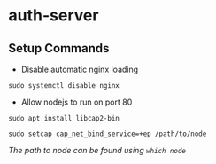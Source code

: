 # auth-server

## Setup Commands

- Disable automatic nginx loading

`sudo systemctl disable nginx`
- Allow nodejs to run on port 80

`sudo apt install libcap2-bin`

`sudo setcap cap_net_bind_service=+ep /path/to/node`

*The path to node can be found using `which node`*

